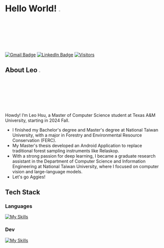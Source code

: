 <h1> Hello World! <a href="https://github.com/LeoHsuProgrammingLab?tab=repositories"><img src="https://media.giphy.com/media/dvyARzAPO6G6JxM1Wq/giphy.gif" width="3%"></a> </h1>

[![Gmail Badge](https://img.shields.io/badge/Gmail-D14836?style=for-the-badge&logo=gmail&logoColor=white&link=mailto:leohsucc@gmail.com)](mailto:leohsucc@gmail.com)
[![LinkedIn Badge](https://img.shields.io/badge/LinkedIn-0077B5?style=for-the-badge&logo=linkedin&logoColor=white&link=https://www.linkedin.com/in/chih-chuan-hsu/)](https://www.linkedin.com/in/chih-chuan-hsu/)
[![Visitors](https://api.visitorbadge.io/api/visitors?path=https%3A%2F%2Fgithub.com%2FLeoHsuProgrammingLab&label=VISITORS&labelColor=%23dce775&countColor=%23697689)](https://visitorbadge.io/status?path=https%3A%2F%2Fgithub.com%2FLeoHsuProgrammingLab)

<h2> About Leo <img src="https://media.giphy.com/media/iDaCeaKrHhUI1I8e2b/giphy.gif" width="3%"></h2>
<p> Howdy! I’m Leo Hsu, a Master of Computer Science student at Texas A&M University, starting in 2024 Fall. <br/> 

- I finished my Bachelor's degree and Master's degree at National Taiwan University, with a major in Forestry and Environmental Resource Conservation (FERC).
- My Master's thesis developed an Android Application to replace traditional forest sampling instruments like Relaskop.
- With a strong passion for deep learning, I became a graduate research assistant in the Department of Computer Science and Information Engineering at National Taiwan University, where I focused on computer vision and large-language models.
- Let's go Aggies!

<h2> Tech Stack </h2>
<h3> Languages </h3>

[![My Skills](https://skillicons.dev/icons?i=c,cpp,py,kotlin,js,expressjs,mysql&perline=10)](https://skillicons.dev)

<h3> Dev </h3>

[![My Skills](https://skillicons.dev/icons?i=pytorch,androidstudio,git,github,latex,md&perline=10)](https://skillicons.dev)

<!--- | <a href="https://github.com/anuraghazra/github-readme-stats"><img align="center" src="https://github-readme-stats.vercel.app/api?username=LeoHsuProgrammingLab&show_icons=true&include_all_commits=true&theme=buefy&hide_border=false" alt="Anurag's github stats" /></a> | <a href="https:/anuraghazra/github.com//github-readme-stats"><img align="center" src="https://github-readme-stats.vercel.app/api/top-langs/?username=LeoHsuProgrammingLab&layout=compact&theme=buefy&hide_border=false" /></a> |
| ------------- | ------------- | --->

<!---
Leo-Hsu-Design-Student/Leo-Hsu-Design-Student is a ✨ special ✨ repository because its `README.md` (this file) appears on your GitHub profile.
You can click the Preview link to take a look at your changes.
--->
